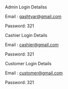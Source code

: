 Admin Login Detailss

Email : gashtyar@gmail.com

Password: 321

Cashier Login Details

Email : cashier@gmail.com

Password: 321

Customer Login Details

Email : customer@gmail.com

Password: 321
